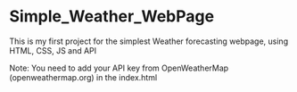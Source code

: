# Simple_Weather_WebPage
This is my first project for the simplest Weather forecasting webpage, using HTML, CSS, JS and API

Note: You need to add your API key from OpenWeatherMap (openweathermap.org) in the index.html
